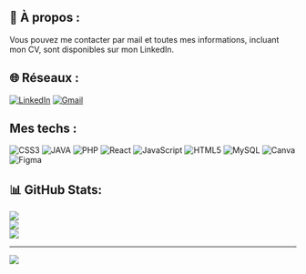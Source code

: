 ## 💬 À propos : 

Vous pouvez me contacter par mail et toutes mes informations, incluant mon CV, sont disponibles sur mon LinkedIn.

## 🌐 Réseaux :
[![LinkedIn](https://img.shields.io/badge/LinkedIn-0077B5?style=for-the-badge&logo=linkedin&logoColor=white)](https://www.linkedin.com/in/riad-e-33a802136/)
[![Gmail](https://img.shields.io/badge/Gmail-D14836?style=for-the-badge&logo=gmail&logoColor=white)](mailto:riad75xx@gmail.com)

## Mes techs :
![CSS3](https://img.shields.io/badge/css3-%231572B6.svg?style=for-the-badge&logo=css3&logoColor=white) ![JAVA](https://img.shields.io/badge/Java-ED8B00?style=for-the-badge&logo=java&logoColor=white) ![PHP](https://img.shields.io/badge/php-%23777BB4.svg?style=for-the-badge&logo=php&logoColor=white) ![React](https://img.shields.io/badge/react-%2320232a.svg?style=for-the-badge&logo=react&logoColor=%2361DAFB) ![JavaScript](https://img.shields.io/badge/javascript-%23323330.svg?style=for-the-badge&logo=javascript&logoColor=%23F7DF1E) ![HTML5](https://img.shields.io/badge/html5-%23E34F26.svg?style=for-the-badge&logo=html5&logoColor=white) ![MySQL](https://img.shields.io/badge/mysql-%2300f.svg?style=for-the-badge&logo=mysql&logoColor=white) ![Canva](https://img.shields.io/badge/Canva-%2300C4CC.svg?style=for-the-badge&logo=Canva&logoColor=white) 	![Figma](https://img.shields.io/badge/figma-%23F24E1E.svg?style=for-the-badge&logo=figma&logoColor=white)

## 📊 GitHub Stats:
![](https://github-readme-stats.vercel.app/api?username=riadghub&theme=nightowl&hide_border=false&include_all_commits=true&count_private=true)<br/>
![](https://github-readme-streak-stats.herokuapp.com/?user=riadghub&theme=nightowl&hide_border=false)<br/>
![](https://github-readme-stats.vercel.app/api/top-langs/?username=riadghub&theme=nightowl&hide_border=false&include_all_commits=true&count_private=true&layout=compact)

---
[![](https://visitcount.itsvg.in/api?id=Sinbad&label=Visiteurs&color=6&icon=0&pretty=true)](https://visitcount.itsvg.in)
